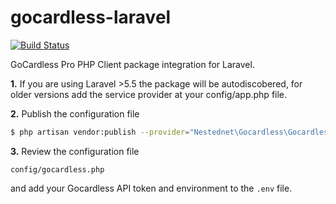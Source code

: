 # gocardless-laravel
[![Build Status](https://travis-ci.com/Nestednet/gocardless-laravel.svg?branch=master)](https://travis-ci.com/Nestednet/gocardless-laravel)

GoCardless Pro PHP Client package integration for Laravel.

**1.** If you are using Laravel >5.5 the package will be autodiscobered, for older versions add the service provider at your config/app.php file.

**2.** Publish the configuration file
```bash
$ php artisan vendor:publish --provider="Nestednet\Gocardless\GocardlessServiceProvider"
```

**3.** Review the configuration file
```
config/gocardless.php
```
and add your Gocardless API token and environment to the `.env` file.
